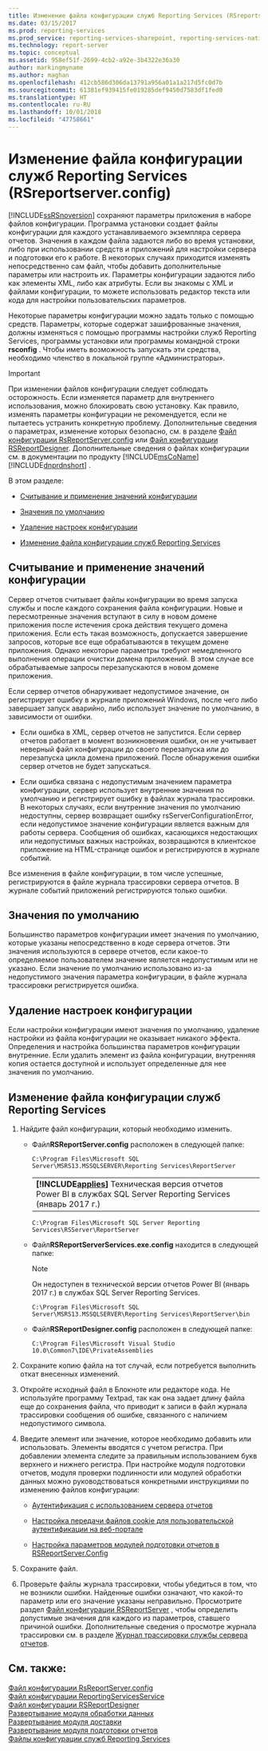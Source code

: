 ```yaml
---
title: Изменение файла конфигурации служб Reporting Services (RSreportserver.config) | Документы Майкрософт
ms.date: 03/15/2017
ms.prod: reporting-services
ms.prod_service: reporting-services-sharepoint, reporting-services-native
ms.technology: report-server
ms.topic: conceptual
ms.assetid: 958ef51f-2699-4cb2-a92e-3b4322e36a30
author: markingmyname
ms.author: maghan
ms.openlocfilehash: 412cb586d306da13791a956a01a1a217d5fc0d7b
ms.sourcegitcommit: 61381ef939415fe019285def9450d7583df1fed0
ms.translationtype: HT
ms.contentlocale: ru-RU
ms.lasthandoff: 10/01/2018
ms.locfileid: "47758661"
---
```

# <a name="modify-a-reporting-services-configuration-file-rsreportserverconfig"></a>Изменение файла конфигурации служб Reporting Services (RSreportserver.config)
  [!INCLUDE[ssRSnoversion](../../includes/ssrsnoversion-md.md)] сохраняют параметры приложения в наборе файлов конфигурации. Программа установки создает файлы конфигурации для каждого устанавливаемого экземпляра сервера отчетов. Значения в каждом файла задаются либо во время установки, либо при использовании средств и приложений для настройки сервера и подготовки его к работе. В некоторых случаях приходится изменять непосредственно сам файл, чтобы добавить дополнительные параметры или настроить их. Параметры конфигурации задаются либо как элементы XML, либо как атрибуты. Если вы знакомы с XML и файлами конфигурации, то можете использовать редактор текста или кода для настройки пользовательских параметров.  
  
 Некоторые параметры конфигурации можно задать только с помощью средств. Параметры, которые содержат зашифрованные значения, должны изменяться с помощью программы настройки служб Reporting Services, программы установки или программы командной строки **rsconfig** . Чтобы иметь возможность запускать эти средства, необходимо членство в локальной группе «Администраторы».  
  
> [!IMPORTANT]  
>  При изменении файлов конфигурации следует соблюдать осторожность. Если изменяется параметр для внутреннего использования, можно блокировать свою установку. Как правило, изменять параметры конфигурации не рекомендуется, если не пытаетесь устранить конкретную проблему. Дополнительные сведения о параметрах, изменение которых безопасно, см. в разделе [Файл конфигурации RsReportServer.config](../../reporting-services/report-server/rsreportserver-config-configuration-file.md) или [Файл конфигурации RSReportDesigner](../../reporting-services/report-server/rsreportdesigner-configuration-file.md). Дополнительные сведения о файлах конфигурации см. в документации по продукту [!INCLUDE[msCoName](../../includes/msconame-md.md)][!INCLUDE[dnprdnshort](../../includes/dnprdnshort-md.md)] .  
  
 В этом разделе:  
  
-   [Считывание и применение значений конфигурации](#bkmk_read_values)  
  
-   [Значения по умолчанию](#bkmk_default_values)  
  
-   [Удаление настроек конфигурации](#bkmk_delete_config_settings)  
  
-   [Изменение файла конфигурации служб Reporting Services](#bkmk_edit_configuation_file)  
  
##  <a name="bkmk_read_values"></a> Считывание и применение значений конфигурации  
 Сервер отчетов считывает файлы конфигурации во время запуска службы и после каждого сохранения файла конфигурации. Новые и пересмотренные значения вступают в силу в новом домене приложения после истечения срока действия текущего домена приложения. Если есть такая возможность, допускается завершение запросов, которые все еще обрабатываются в текущем домене приложения. Однако некоторые параметры требуют немедленного выполнения операции очистки домена приложений. В этом случае все обрабатываемые запросы перезапускаются в новом домене приложения.  
  
 Если сервер отчетов обнаруживает недопустимое значение, он регистрирует ошибку в журнале приложений Windows, после чего либо завершает запуск аварийно, либо использует значение по умолчанию, в зависимости от ошибки.  
  
-   Если ошибка в XML, сервер отчетов не запустится. Если сервер отчетов работает в момент возникновения ошибки, он не учитывает неверный файл конфигурации до своего перезапуска или до перезапуска цикла домена приложений. После обнаружения ошибки сервер отчетов не будет запускаться.  
  
-   Если ошибка связана с недопустимым значением параметра конфигурации, сервер использует внутренние значения по умолчанию и регистрирует ошибку в файлах журнала трассировки. В некоторых случаях, если внутренние значения по умолчанию недоступны, сервер возвращает ошибку rsServerConfigurationError, если недопустимое значение конфигурации является важным для работы сервера. Сообщения об ошибках, касающихся недостающих или недопустимых важных настройках, возвращаются в клиентское приложение на HTML-странице ошибок и регистрируются в журнале событий.  
  
 Все изменения в файле конфигурации, в том числе успешные, регистрируются в файле журнала трассировки сервера отчетов. В журнале событий приложений регистрируются только ошибки.  
  
##  <a name="bkmk_default_values"></a> Значения по умолчанию  
 Большинство параметров конфигурации имеет значения по умолчанию, которые указаны непосредственно в коде сервера отчетов. Эти значения используются в сервере отчетов, если какое-то определяемое пользователем значение является недопустимым или не указано. Если значение по умолчанию использовано из-за недопустимого значения параметра конфигурации, в файле журнала трассировки регистрируется ошибка.  
  
##  <a name="bkmk_delete_config_settings"></a> Удаление настроек конфигурации  
 Если настройки конфигурации имеют значения по умолчанию, удаление настройки из файла конфигурации не оказывает никакого эффекта. Определения и настройка большинства параметров конфигурации внутренние. Если удалить элемент из файла конфигурации, внутренняя копия остается доступной и использует определенные для нее значения по умолчанию.  
  
##  <a name="bkmk_edit_configuation_file"></a> Изменение файла конфигурации служб Reporting Services  
  
1.  Найдите файл конфигурации, который необходимо изменить.  
  
    -   Файл**RSReportServer.config** расположен в следующей папке:  
  
        ```  
        C:\Program Files\Microsoft SQL Server\MSRS13.MSSQLSERVER\Reporting Services\ReportServer  
        ```  
        
        ||  
        |-|  
        |**[!INCLUDE[applies](../../includes/applies-md.md)]** Техническая версия отчетов Power BI в службах SQL Server Reporting Services (январь 2017 г.)|
        
        ```  
        C:\Program Files\Microsoft SQL Server Reporting Services\RSServer\ReportServer
        ```
  
    -   Файл**RSReportServerServices.exe.config** находится в следующей папке:  
    
        > [!NOTE] 
        > Он недоступен в технической версии отчетов Power BI (январь 2017 г.) в службах SQL Server Reporting Services.
  
        ```  
        C:\Program Files\Microsoft SQL Server\MSRS13.MSSQLSERVER\Reporting Services\ReportServer\bin  
        ```  
  
    -   Файл**RSReportDesigner.config** расположен в следующей папке:  
  
        ```  
        C:\Program Files\Microsoft Visual Studio 10.0\Common7\IDE\PrivateAssemblies  
        ```  
  
2.  Сохраните копию файла на тот случай, если потребуется выполнить откат внесенных изменений.  
  
3.  Откройте исходный файл в Блокноте или редакторе кода. Не используйте программу Textpad, так как она задает длину файла еще до сохранения файла, что приводит к записи в файл журнала трассировки сообщения об ошибке, связанного с наличием недопустимого символа.  
  
4.  Введите элемент или значение, которое необходимо добавить или использовать. Элементы вводятся с учетом регистра. При добавлении элемента следите за правильным использованием букв верхнего и нижнего регистра. При настройке модуля подготовки отчетов, модуля проверки подлинности или модулей обработки данных можно руководствоваться конкретными инструкциями по изменению файлов конфигурации:  
  
    -   [Аутентификация с использованием сервера отчетов](../../reporting-services/security/authentication-with-the-report-server.md)  
  
    -   [Настройка передачи файлов cookie для пользовательской аутентификации на веб-портале](../../reporting-services/security/configure-the-web-portal-to-pass-custom-authentication-cookies.md)
  
    -   [Настройка параметров модулей подготовки отчетов в RSReportServer.Config](../../reporting-services/customize-rendering-extension-parameters-in-rsreportserver-config.md)  
  
5.  Сохраните файл.  
  
6.  Проверьте файлы журнала трассировки, чтобы убедиться в том, что не возникли ошибки. Найденные ошибки означают, что какой-то параметр или его значение указаны неправильно. Просмотрите раздел [Файл конфигурации RSReportServer](../../reporting-services/report-server/rsreportserver-config-configuration-file.md) , чтобы определить допустимые значения для каждого из параметров, ставшего причиной ошибки. Дополнительные сведения о просмотре журнала трассировки см. в разделе [Журнал трассировки службы сервера отчетов](../../reporting-services/report-server/report-server-service-trace-log.md).  
  
## <a name="see-also"></a>См. также:  
 [Файл конфигурации RsReportServer.config](../../reporting-services/report-server/rsreportserver-config-configuration-file.md)   
 [Файл конфигурации ReportingServicesService](../../reporting-services/report-server/reportingservicesservice-configuration-file.md)   
 [Файл конфигурации RSReportDesigner](../../reporting-services/report-server/rsreportdesigner-configuration-file.md)   
 [Развертывание модуля обработки данных](../../reporting-services/extensions/data-processing/deploying-a-data-processing-extension.md)   
 [Развертывание модуля доставки](../../reporting-services/extensions/delivery-extension/deploying-a-delivery-extension.md)   
 [Развертывание модуля подготовки отчетов](../../reporting-services/extensions/rendering-extension/deploying-a-rendering-extension.md)   
 [Файлы конфигурации служб Reporting Services](../../reporting-services/report-server/reporting-services-configuration-files.md)  
  
  

